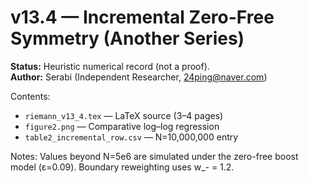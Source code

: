 
# v13.4 — Incremental Zero-Free Symmetry (Another Series)

**Status:** Heuristic numerical record (not a proof).  
**Author:** Serabi (Independent Researcher, 24ping@naver.com)

Contents:
- `riemann_v13_4.tex` — LaTeX source (3–4 pages)
- `figure2.png` — Comparative log–log regression
- `table2_incremental_row.csv` — N=10,000,000 entry

Notes: Values beyond N=5e6 are simulated under the zero-free boost model (ε=0.09). Boundary reweighting uses w_- = 1.2.
